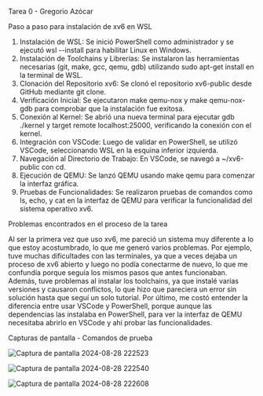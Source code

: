 Tarea 0 - Gregorio Azócar

Paso a paso para instalación de xv6 en WSL

1. Instalación de WSL: Se inició PowerShell como administrador y se ejecutó wsl --install para habilitar Linux en Windows.
2. Instalación de Toolchains y Librerías: Se instalaron las herramientas necesarias (git, make, gcc, qemu, gdb) utilizando sudo apt-get install en la terminal de WSL.
3. Clonación del Repositorio xv6: Se clonó el repositorio xv6-public desde GitHub mediante git clone.
4. Verificación Inicial: Se ejecutaron make qemu-nox y make qemu-nox-gdb para comprobar que la instalación fue exitosa.
5. Conexión al Kernel: Se abrió una nueva terminal para ejecutar gdb ./kernel y target remote localhost:25000, verificando la conexión con el kernel.
6. Integración con VSCode: Luego de validar en PowerShell, se utilizó VSCode, seleccionando WSL en la esquina inferior izquierda.
7. Navegación al Directorio de Trabajo: En VSCode, se navegó a ~/xv6-public con cd.
8. Ejecución de QEMU: Se lanzó QEMU usando make qemu para comenzar la interfaz gráfica.
9. Pruebas de Funcionalidades: Se realizaron pruebas de comandos como ls, echo, y cat en la interfaz de QEMU para verificar la funcionalidad del sistema operativo xv6.

Problemas encontrados en el proceso de la tarea

Al ser la primera vez que uso xv6, me pareció un sistema muy diferente a lo que estoy acostumbrado, lo que me generó varios problemas. Por ejemplo, tuve muchas dificultades con las terminales, ya que a veces dejaba un proceso de xv6 abierto y luego no podía conectarme de nuevo, lo que me confundía porque seguía los mismos pasos que antes funcionaban. Además, tuve problemas al instalar los toolchains, ya que instalé varias versiones y causaron conflictos, lo que hizo que pareciera un error sin solución hasta que seguí un solo tutorial. Por último, me costó entender la diferencia entre usar VSCode y PowerShell, porque aunque las dependencias las instalaba en PowerShell, para ver la interfaz de QEMU necesitaba abrirlo en VSCode y ahí probar las funcionalidades.

Capturas de pantalla - Comandos de prueba

![Captura de pantalla 2024-08-28 222523](https://github.com/user-attachments/assets/7a2ee4e1-9d3f-48c9-be68-aed30bfcd793)

![Captura de pantalla 2024-08-28 222540](https://github.com/user-attachments/assets/1f0c906d-7f8c-4c4c-bc97-6fcd72d41ad4)

![Captura de pantalla 2024-08-28 222608](https://github.com/user-attachments/assets/df608a7e-c7be-43da-8021-94059e7feec2)
